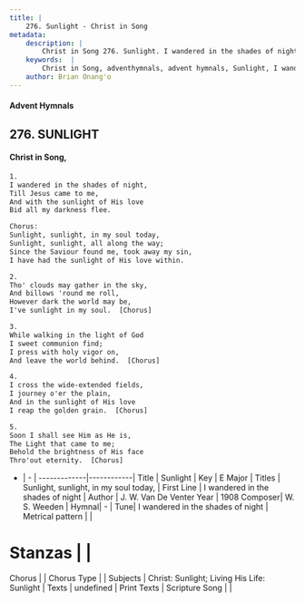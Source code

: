 ```yaml
---
title: |
    276. Sunlight - Christ in Song
metadata:
    description: |
        Christ in Song 276. Sunlight. I wandered in the shades of night, Till Jesus came to me, And with the sunlight of His love Bid all my darkness flee. Chorus: Sunlight, sunlight, in my soul today, Sunlight, sunlight, all along the way; Since the Saviour found me, took away my sin, I have had the sunlight of His love within.
    keywords:  |
        Christ in Song, adventhymnals, advent hymnals, Sunlight, I wandered in the shades of night. Sunlight, sunlight, in my soul today,
    author: Brian Onang'o
---
```


#### Advent Hymnals
## 276. SUNLIGHT
####  Christ in Song,

```txt
1.
I wandered in the shades of night,
Till Jesus came to me,
And with the sunlight of His love
Bid all my darkness flee.

Chorus:
Sunlight, sunlight, in my soul today,
Sunlight, sunlight, all along the way;
Since the Saviour found me, took away my sin,
I have had the sunlight of His love within.

2.
Tho' clouds may gather in the sky,
And billows 'round me roll,
However dark the world may be,
I've sunlight in my soul.  [Chorus]

3.
While walking in the light of God
I sweet communion find;
I press with holy vigor on,
And leave the world behind.  [Chorus]

4.
I cross the wide-extended fields,
I journey o'er the plain,
And in the sunlight of His love
I reap the golden grain.  [Chorus]

5.
Soon I shall see Him as He is,
The Light that came to me;
Behold the brightness of His face
Thro'out eternity.  [Chorus]

```

- |   -  |
-------------|------------|
Title | Sunlight |
Key | E Major |
Titles | Sunlight, sunlight, in my soul today, |
First Line | I wandered in the shades of night |
Author | J. W. Van De Venter
Year | 1908
Composer| W. S. Weeden |
Hymnal|  - |
Tune| I wandered in the shades of night |
Metrical pattern | |
# Stanzas |  |
Chorus |  |
Chorus Type |  |
Subjects | Christ: Sunlight; Living His Life: Sunlight |
Texts | undefined |
Print Texts | 
Scripture Song |  |
    
